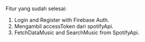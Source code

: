 Fitur yang sudah selesai:

1. Login and Register with Firebase Auth.
2. Mengambil accessToken dari spotifyApi.
3. FetchDataMusic and SearchMusic from SpotifyApi.